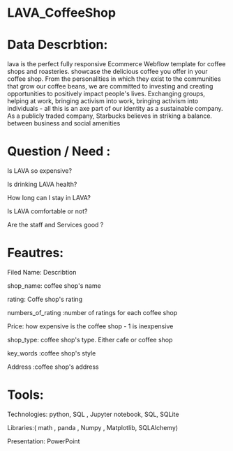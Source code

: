 
# LAVA_CoffeeShop

# Data Descrbtion:
lava is the perfect fully responsive Ecommerce Webflow template for coffee shops and roasteries. showcase the delicious coffee you offer in your coffee shop.
From the personalities in which they exist to the communities that grow our coffee beans, we are committed to investing and creating opportunities to positively impact people's lives. Exchanging groups, helping at work, bringing activism into work, bringing activism into individuals - all this is an axe part of our identity as a sustainable company. As a publicly traded company, Starbucks believes in striking a balance. between business and social amenities

# Question / Need :

Is LAVA so expensive?

Is drinking LAVA health?

How long can I stay in LAVA?

Is LAVA comfortable or not?

Are the staff and Services good ?


# Feautres:

Filed Name: Describtion

shop_name: coffee shop's name 

rating: Coffe shop's rating

numbers_of_rating :number of ratings for each coffee shop

Price: how expensive is the coffee shop - 1 is inexpensive
 
shop_type: coffee shop's type. Either cafe or coffee shop

key_words :coffee shop's style

Address	:coffee shop's address



# Tools:

Technologies: python, SQL , Jupyter notebook, SQL, SQLite 

Libraries:( math , panda , Numpy , Matplotlib, SQLAlchemy) 

Presentation: PowerPoint

